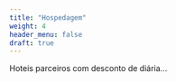 ```yaml
---
title: "Hospedagem"
weight: 4
header_menu: false
draft: true
---
```


Hoteis parceiros com desconto de diária...